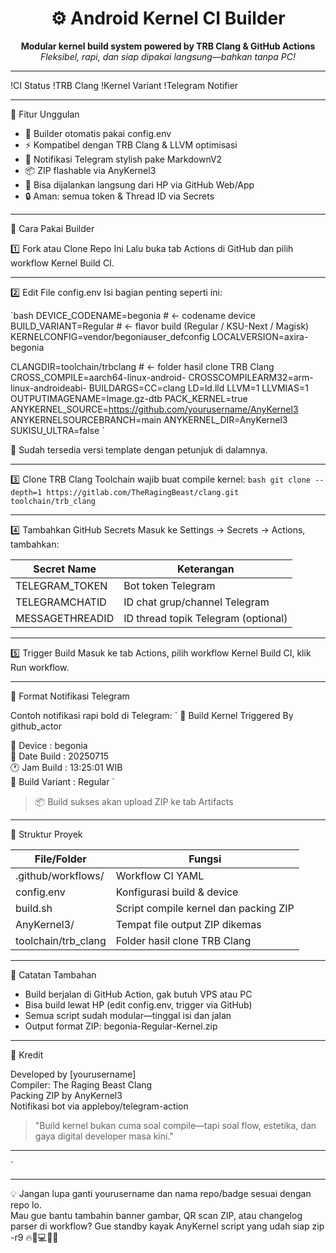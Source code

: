 
<h1 align="center">⚙️ Android Kernel CI Builder</h1>
<p align="center">
  <strong>Modular kernel build system powered by TRB Clang & GitHub Actions</strong><br>
  <em>Fleksibel, rapi, dan siap dipakai langsung—bahkan tanpa PC!</em>
</p>

---

!CI Status
!TRB Clang
!Kernel Variant
!Telegram Notifier

---

🚀 Fitur Unggulan

- 🔧 Builder otomatis pakai config.env  
- ⚡️ Kompatibel dengan TRB Clang & LLVM optimisasi  
- 💬 Notifikasi Telegram stylish pake MarkdownV2  
- 📦 ZIP flashable via AnyKernel3  
- 📲 Bisa dijalankan langsung dari HP via GitHub Web/App  
- 🔒 Aman: semua token & Thread ID via Secrets  

---

📝 Cara Pakai Builder

1️⃣ Fork atau Clone Repo Ini
Lalu buka tab Actions di GitHub dan pilih workflow Kernel Build CI.

---

2️⃣ Edit File config.env
Isi bagian penting seperti ini:

`bash
DEVICE_CODENAME=begonia                 # ← codename device
BUILD_VARIANT=Regular                   # ← flavor build (Regular / KSU-Next / Magisk)
KERNELCONFIG=vendor/begoniauser_defconfig
LOCALVERSION=axira-begonia

CLANGDIR=toolchain/trbclang          # ← folder hasil clone TRB Clang
CROSS_COMPILE=aarch64-linux-android-
CROSSCOMPILEARM32=arm-linux-androideabi-
BUILDARGS=CC=clang LD=ld.lld LLVM=1 LLVMIAS=1
OUTPUTIMAGENAME=Image.gz-dtb
PACK_KERNEL=true
ANYKERNEL_SOURCE=https://github.com/yourusername/AnyKernel3
ANYKERNELSOURCEBRANCH=main
ANYKERNEL_DIR=AnyKernel3
SUKISU_ULTRA=false
`

🧠 Sudah tersedia versi template dengan petunjuk di dalamnya.

---

3️⃣ Clone TRB Clang
Toolchain wajib buat compile kernel:
`bash
git clone --depth=1 https://gitlab.com/TheRagingBeast/clang.git toolchain/trb_clang
`

---

4️⃣ Tambahkan GitHub Secrets
Masuk ke Settings → Secrets → Actions, tambahkan:

| Secret Name           | Keterangan                            |
|-----------------------|----------------------------------------|
| TELEGRAM_TOKEN      | Bot token Telegram                     |
| TELEGRAMCHATID    | ID chat grup/channel Telegram          |
| MESSAGETHREADID   | ID thread topik Telegram (optional)    |

---

5️⃣ Trigger Build
Masuk ke tab Actions, pilih workflow Kernel Build CI, klik Run workflow.

---

🔔 Format Notifikasi Telegram

Contoh notifikasi rapi bold di Telegram:
`
🎈 Build Kernel Triggered By github_actor

📱 Device : begonia  
📅 Date Build : 20250715  
🕐 Jam Build : 13:25:01 WIB  
🦎 Build Variant : Regular
`

> 📦 Build sukses akan upload ZIP ke tab Artifacts

---

📁 Struktur Proyek

| File/Folder            | Fungsi                                      |
|------------------------|---------------------------------------------|
| .github/workflows/   | Workflow CI YAML                            |
| config.env           | Konfigurasi build & device                  |
| build.sh             | Script compile kernel dan packing ZIP       |
| AnyKernel3/          | Tempat file output ZIP dikemas              |
| toolchain/trb_clang  | Folder hasil clone TRB Clang                |

---

📌 Catatan Tambahan

- Build berjalan di GitHub Action, gak butuh VPS atau PC  
- Bisa build lewat HP (edit config.env, trigger via GitHub)  
- Semua script sudah modular—tinggal isi dan jalan  
- Output format ZIP: begonia-Regular-Kernel.zip

---

👤 Kredit

Developed by [yourusername]  
Compiler: The Raging Beast Clang  
Packing ZIP by AnyKernel3  
Notifikasi bot via appleboy/telegram-action

> "Build kernel bukan cuma soal compile—tapi soal flow, estetika, dan gaya digital developer masa kini."

---
`

---

💡 Jangan lupa ganti yourusername dan nama repo/badge sesuai dengan repo lo.  
Mau gue bantu tambahin banner gambar, QR scan ZIP, atau changelog parser di workflow? Gue standby kayak AnyKernel script yang udah siap zip -r9 🔥📲💻🧠🦅
